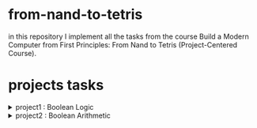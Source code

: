 # from-nand-to-tetris

in this repository I implement all the tasks from the course Build a Modern Computer from First Principles: From Nand to Tetris (Project-Centered Course).

# projects tasks
<details>

<summary>project1 : Boolean Logic</summary>

## Nand (given)
Chip name: `Nand`

Input: `a, b`

Output: `out`

Function: `if ((a==1) and (b==1)) then out = 0, else out = 1`

|a|b|out|
|-|-|-|
|0|0|1|
|0|1|1|
|1|0|1|
|1|1|0|
 
## Not
Chip name: `Not`

Input: `in`

Output: `out`

Function: `if (in==0) then out = 1, else out = 0`

|in|out|
|-|-|
|0|1|
|1|0|

## And
Chip name: `And`

Input: `a, b`

Output: `out`

Function: `if ((a==1) and (b==1)) then out = 1, else out = 0`

|a|b|out|
|-|-|-|
|0|0|0|
|0|1|0|
|1|0|0|
|1|1|1|

## Or
Chip name: `Or`

 Input: `a, b`
 
 Output: `out`
 
 Function: `if ((a==0) and (b==0)) then out = 0, else out = 1`

|a|b|out|
|-|-|-|
|0|0|0|
|0|1|1|
|1|0|1|
|1|1|1|

## Xor
 Chip name: `Xor`
 
 Input: `a, b`
 
 Output: `out`
 
 Function: `if (a!=b) then out = 1, else out = 0`

|a|b|out|
|-|-|-|
|0|0|0|
|0|1|1|
|1|0|1|
|1|1|0|

## Mux
Chip name: `Mux`

 Input:     `a, b, sel`
 
 Output:    `out`
 
 Function:  `if (sel == 0) then out = a, else out = b`

| a | b |sel|out|
|-|-|-|-|
| 0 | 0 | 0 | 0 |
| 0 | 0 | 1 | 0 |
| 0 | 1 | 0 | 0 |
| 0 | 1 | 1 | 1 |
| 1 | 0 | 0 | 1 |
| 1 | 0 | 1 | 0 |
| 1 | 1 | 0 | 1 |
| 1 | 1 | 1 | 1 |

sel|out|
|-|-|
|0|a|
|1|b|

## DMux
 Chip name: `DMux`
 
 Input:     `in, sel`
 
 Output:    `a, b`

 Function: `if (sel==0) then {a,b}={in,0}, else {a,b}={0,in}`

|  in   |  sel  |   a   |   b   |
|-|-|-|-|
|   0   |   0   |   0   |   0   |
|   0   |   1   |   0   |   0   |
|   1   |   0   |   1   |   0   |
|   1   |   1   |   0   |   1   |
 
## Not16
 Chip name: `Not16`
 
 Input: `in[16]`
 
 Output: `out[16]`
 
 Function: `for i = 0..15 out[i] = Not(in[i])`

## And16
Chip name: `And16`

 Input: `a[16], b[16]`
 
 Output: `out[16]`
 
 Function: `for i = 0..15 out[i] = And(a[i], b[i])`

## Or16
Chip name: `Or16`

 Input: `a[16], b[16]`
 
 Output: `out[16]`
 
 Function: `for i = 0..15 out[i] = Or(a[i], b[i])`

## Mux16
Chip name: `Mux16`

 Input: `a[16], b[16], sel`
 
 Output: `out[16]`
 
 Function: `if (sel==0) then for i = 0..15 out[i] = a[i],
 else for i = 0..15 out[i] = b[i]`
 
## Or8Way
Chip name: `Or8Way`

 Input: `in[8]`
 
 Output: `out`
 
 Function: `out = Or(in[0], in[1],…, in[7])`

## Mux4Way16
 Chip name: `Mux4Way16`
 
 Input: `a[16], b[16], c[16], d[16], sel[2]`
 
 Output: `out[16]`
 
 Function: `if (sel==00,01,10, or 11) then out = a, b, c, or d`
 
 Comment: `The assignment is a 16-bit operation.
 For example, "out = a" means "for i = 0..15 
out[i] = a[i]"`

|sel[1]|sel[0]|out|
|-|-|-|
|0|0|a|
|0|1|b|
|1|0|c|
|1|1|d|

## Mux8Way16
 Chip name: `Mux8Way16`

 Input: `a[16], b[16], c[16], d[16], e[16], f[16], 
g[16], h[16], sel[3]`

 Output: `out[16]`

 Function: `if (sel==000,001,010, …, or 111)then out = a, 
b, c, d, …, or h`

 Comment: `The assignment is a 16-bit operation.
 For example, "out = a" means "for i = 0..15 
out[i] = a[i]".`

|sel[2]|sel[1]|sel[0]|out|
|-|-|-|-|
|0|0|0|a|
|0|0|1|b|
|0|1|0|c|
|0|1|1|d|
|1|0|0|e|
|1|0|1|f|
|1|1|0|g|
|1|1|1|h|

## DMux4Way
Chip name: `DMux4Way`

 Input: `in, sel[2]`

 Output: `a, b, c, d`

 Function: 
 ```
if (sel==00) then {a, b, c, d} = {1,0,0,0},
 else if (sel==01) then {a, b, c, d} = {0,1,0,0},
 else if (sel==10) then {a, b, c, d} = {0,0,1,0},
 else if (sel==11) then {a, b, c, d} = {0,0,0,1}
```

|sel[1]|sel[0]|a|b|c|d|
|-|-|-|-|-|-|
|0|0|in|0|0|0|
|0|1|0|in|0|0|
|1|0|0|0|in|0|
|1|1|0|0|0|im|

DMux8Way
Chip name: `Dmux8Way`

 Input: `in, sel[3]`

 Output: `a, b, c, d, e, f, g, h`

 Function:  
```
if (sel==000) then {a, b, c,…, h} = {1,0,0,0,0,0,0,0},
else if (sel==001) then {a, b, c,…, h} = {0,1,0,0,0,0,0,0},
else if (sel==010) then {a, b, c,…, h} = {0,0,1,0,0,0,0,0},
 …
else if (sel==111) then {a, b, c,…, h} = {0,0,0,0,0,0,0,1}
```
|sel[2]|sel[1]|sel[0]|a|b|c|d|e|f|g|h|
|-|-|-|-|-|-|-|-|-|-|-|
|0|0|0|in|0|0|0|0|0|0|0|
|0|0|1|0|in|0|0|0|0|0|0|
|0|1|0|0|0|in|0|0|0|0|0|
|0|1|1|0|0|0|in|0|0|0|0|
|1|0|0|0|0|0|0|in|0|0|0|
|1|0|1|0|0|0|0|0|in|0|0|
|1|1|0|0|0|0|0|0|0|in|0|
|1|1|1|0|0|0|0|0|0|0|in|

</details>

<details>

<summary>project2 : Boolean Arithmetic</summary>

## HalfAdder
Chip name: `HalfAdder`

 Input:     `a, b`
 
 Output:    `sum, carry`

 Function: `sum = LSB of a + b; carry = MSB of a + b`

|a|b|carry|sum|
|-|-|-|-|
|0|0|0|0|
|0|1|0|1|
|1|0|0|1|
|1|1|1|0|

## FullAdder

Chip name: `FullAdder`

Input: `a, b, c`

Output: `sum, carry`

Function: `sum = LSB of a + b + c; carry = MSB of a + b + c`

|a|b|c|carry|sum|
|-|-|-|-|-|
|0|0|0|0|0|
|0|0|1|0|1|
|0|1|0|0|1|
|0|1|1|1|0|
|1|0|0|0|1|
|1|0|1|1|0|
|1|1|0|1|0|
|1|1|1|1|1|

## Add16

Chip name: `Add16`

 Input:     `a[16], b[16]`

 Output:    `out[16]`

 Function:  `Adds two 16-bit numbers.
           The overflow bit is ignored.`

## Inc16
 Chip name: `Inc16`

 Input: `in[16]`

 Output: `out[16]`

 Function: `out = in + 1. The overflow bit is ignored.`

## ALU

Chip name: `ALU`

Input: `x[16], y[16], zx, nx, zy, ny, f, no`

Output: `out[16], zr, ng`

Function:
```
if zx x=0
if nx x!=0
if zy y=0
if ny y=!y
if f out=x+y, else out=x&y
if out==0 zr=1, else zr=0
if out<0 ng=1, else ng=0
The overflow bit is ignored.
```

|if zx then x=0|if nx then x=!x|if zy then y=0|if ny then y!=y|if f then out=x+y else out=x&y|if no then out!=out|out(x,y)|
|-|-|-|-|-|-|-|
| 1 | 0 | 1 | 0 | 1 | 0 | 0 |
| 1 | 1 | 1 | 1 | 1 | 1 | 1 |
| 1 | 1 | 1 | 0 | 1 | 0 | -1 |
| 0 | 0 | 1 | 1 | 0 | 0 | x |
| 1 | 1 | 0 | 0 | 0 | 0 | y |
| 0 | 0 | 1 | 1 | 0 | 1 | !x |
| 1 | 1 | 0 | 0 | 0 | 1 | !y |
| 0 | 0 | 1 | 1 | 1 | 1 | -x |
| 1 | 1 | 0 | 0 | 1 | 1 | -y |
| 0 | 1 | 1 | 1 | 1 | 1 | x+1 |
| 1 | 1 | 0 | 1 | 1 | 1 | y+1 |
| 0 | 0 | 1 | 1 | 1 | 0 | x-1 |
| 1 | 1 | 0 | 0 | 1 | 0 | y-1 |
| 0 | 0 | 0 | 0 | 1 | 0 | x+y |
| 0 | 1 | 0 | 0 | 1 | 1 | x-y |
| 0 | 0 | 0 | 1 | 1 | 1 | y-x |
| 0 | 0 | 0 | 0 | 0 | 0 | x&y |
| 0 | 1 | 0 | 1 | 0 | 1 | x|y |

> if (out==0) zr=1, else zr=0

> if (out<0) ng=1, else ng=0
</details>
